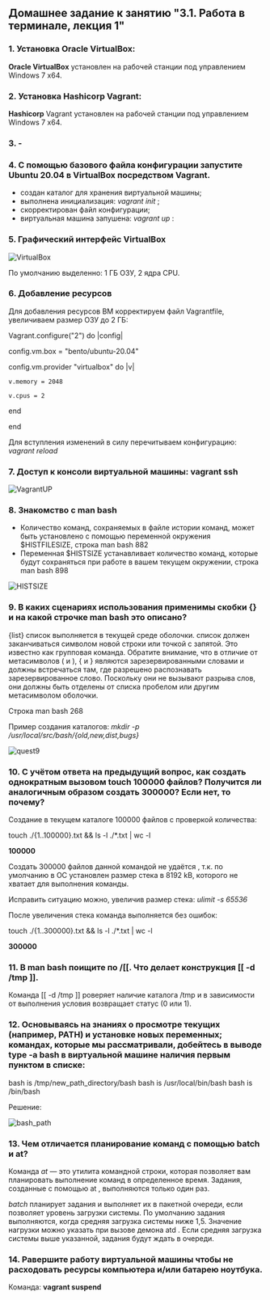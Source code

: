 ## Домашнее задание к занятию "3.1. Работа в терминале, лекция 1"

### 1. Установка Oracle VirtualBox:

**Oracle VirtualBox** установлен на рабочей станции под управлением Windows 7 x64.

### 2. Установка Hashicorp Vagrant:

**Hashicorp** Vagrant установлен на рабочей станции под управлением Windows 7 x64.

### 3. -

### 4. С помощью базового файла конфигурации запустите Ubuntu 20.04 в VirtualBox посредством Vagrant.

- создан каталог для хранения виртуальной машины;
- выполнена инициализация: *vagrant init* ;
- скорректирован файл конфигурации;
- виртуальная машина запушена: *vagrant up* :

### 5. Графический интерфейс VirtualBox

![VirtualBox](virtualbox_ubuntu20.jpg)

По умолчанию выделенно: 1 ГБ ОЗУ, 2 ядра CPU.

### 6. Добавление ресурсов

Для добавления ресурсов ВМ корректируем файл Vagrantfile, увеличиваем размер ОЗУ до 2 ГБ:

Vagrant.configure("2") do |config|

  config.vm.box = "bento/ubuntu-20.04"
  
  config.vm.provider "virtualbox" do |v|

    v.memory = 2048

    v.cpus = 2

  end

end

Для вступления изменений в силу перечитываем конфигурацию: *vagrant reload*

### 7. Доступ к консоли виртуальной машины: vagrant ssh

![VagrantUP](vargant_up.jpg)


### 8. Знакомство с man bash

- Количество команд, сохраняемых в файле истории команд, может быть установлено с помощью переменной окружения $HISTFILESIZE, строка man bash 882
- Переменная $HISTSIZE устанавливает количество команд, которые будут сохраняться при работе в вашем текущем окружении, строка man bash 898

![HISTSIZE](histfilesize.jpg)

### 9. В каких сценариях использования применимы скобки {} и на какой строчке man bash это описано?
{list} список выполняется в текущей среде оболочки. список должен заканчиваться символом новой строки или точкой с запятой. Это известно как групповая команда.
Обратите внимание, что в отличие от метасимволов ( и ), { и } являются зарезервированными словами и должны встречаться там, где разрешено распознавать зарезервированное слово.
Поскольку они не вызывают разрыва слов, они должны быть отделены от списка пробелом или другим метасимволом оболочки.

Cтрока man bash 268

Пример создания каталогов: *mkdir -p /usr/local/src/bash/{old,new,dist,bugs}*


![quest9](quest9.jpg)

### 10. С учётом ответа на предыдущий вопрос, как создать однократным вызовом touch 100000 файлов? Получится ли аналогичным образом создать 300000? Если нет, то почему?

Создание в текущем каталоге 100000 файлов с проверкой количества:

touch ./{1..100000}.txt && ls -l ./*.txt | wc -l

**100000**


Создать 300000 файлов данной командой не удаётся , т.к. по умолчанию в ОС установлен размер стека в 8192 kB, которого не хватает для выполнения команды.

Исправить ситуацию можно, увеличив размер стека: *ulimit -s 65536*

После увеличения стека команда выполняется без ошибок:

touch ./{1..300000}.txt && ls -l ./*.txt | wc -l

**300000**


### 11. В man bash поищите по /\[\[. Что делает конструкция [[ -d /tmp ]].

Команда [[ -d /tmp ]]  роверяет наличие каталога /tmp и в зависимости от выполнения условия возвращает статус (0 или 1).

### 12. Основываясь на знаниях о просмотре текущих (например, PATH) и установке новых переменных; командах, которые мы рассматривали, добейтесь в выводе type -a bash в виртуальной машине наличия первым пунктом в списке:

bash is /tmp/new_path_directory/bash
bash is /usr/local/bin/bash
bash is /bin/bash

Решение:

![bash_path](bash_path.jpg)


### 13. Чем отличается планирование команд с помощью batch и at?

Команда *at* — это утилита командной строки, которая позволяет вам планировать выполнение команд в определенное время. Задания, созданные с помощью at , выполняются только один раз.

*batch* планирует задания и выполняет их в пакетной очереди, если позволяет уровень загрузки системы.
По умолчанию задания выполняются, когда средняя загрузка системы ниже 1,5. Значение нагрузки можно указать при вызове демона atd .
Если средняя загрузка системы выше указанной, задания будут ждать в очереди.

### 14. Pавершите работу виртуальной машины чтобы не расходовать ресурсы компьютера и/или батарею ноутбука.

Команда: **vagrant suspend**

